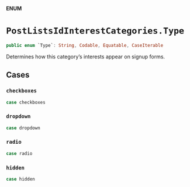 **ENUM**

# `PostListsIdInterestCategories.Type`

```swift
public enum `Type`: String, Codable, Equatable, CaseIterable
```

Determines how this category’s interests appear on signup forms.

## Cases
### `checkboxes`

```swift
case checkboxes
```

### `dropdown`

```swift
case dropdown
```

### `radio`

```swift
case radio
```

### `hidden`

```swift
case hidden
```
